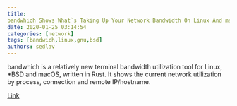 ```yaml
---
title: 
bandwhich Shows What`s Taking Up Your Network Bandwidth On Linux And macOS
date: 2020-01-25 03:14:54
categories: [network]
tags: [bandwich,linux,gnu,bsd]
authors: sedlav
---
```


bandwhich is a relatively new terminal bandwidth utilization tool for Linux, \*BSD and macOS, written in Rust. It shows the current network utilization by process, connection and remote IP/hostname.

[Link](https://www.linuxuprising.com/2020/01/bandwhich-shows-whats-taking-up-your.html)
